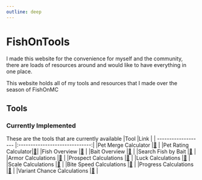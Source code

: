 ```yaml
---
outline: deep
---
```


# FishOnTools
I made this website for the convenience for myself and the community, 
there are loads of resources around and would like to have everything in one place.

This website holds all of my tools and resources that I made over the season of FishOnMC

## Tools
### Currently Implemented
These are the tools that are currently available
|Tool                 |Link                            |
| ------------------- |:------------------------------:|
|Pet Merge Calculator |[🔗](./pets/pet-merge-calculator.md) |
|Pet Rating Calculator|[🔗](./pets/pet-rating.md)|
|Fish Overview        |[🔗](./search/fish-search.md)          |
|Bait Overview        |[🔗](./search/bait-search.md)          |
|Search Fish by Bait  |[🔗](./search/fish-by-bait.md)         |
|Armor Calculations   |[🔗](./character/armor.md)      |
|Prospect Calculations    |[🔗](./character/prospect.md)       |
|Luck Calculations    |[🔗](./character/luck.md)       |
|Scale Calculations    |[🔗](./character/scale.md)       |
|Bite Speed Calculations    |[🔗](./character/bite_speed.md)       |
|Progress Calculations    |[🔗](./character/progress.md)       |
|Variant Chance Calculations    |[🔗](./character/variant.md)       |
